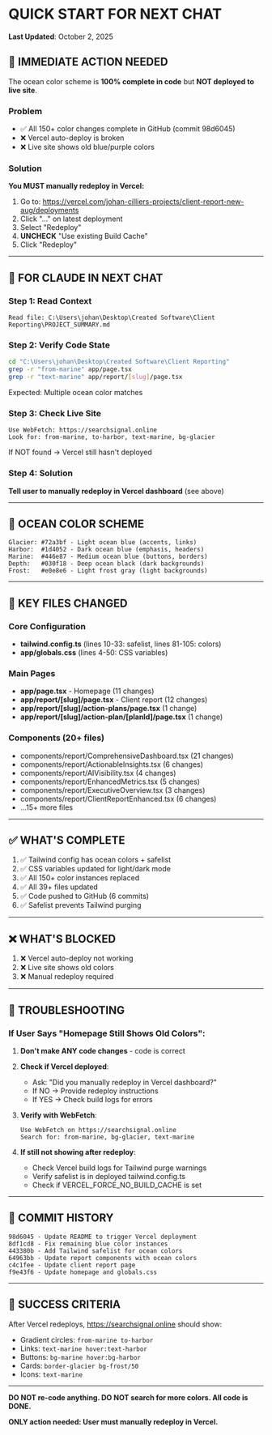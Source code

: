 # QUICK START FOR NEXT CHAT
**Last Updated**: October 2, 2025

## 🚀 IMMEDIATE ACTION NEEDED

The ocean color scheme is **100% complete in code** but **NOT deployed to live site**.

### Problem
- ✅ All 150+ color changes complete in GitHub (commit 98d6045)
- ❌ Vercel auto-deploy is broken
- ❌ Live site shows old blue/purple colors

### Solution
**You MUST manually redeploy in Vercel:**

1. Go to: https://vercel.com/johan-cilliers-projects/client-report-new-aug/deployments
2. Click "..." on latest deployment
3. Select "Redeploy"  
4. **UNCHECK** "Use existing Build Cache"
5. Click "Redeploy"

---

## 📖 FOR CLAUDE IN NEXT CHAT

### Step 1: Read Context
```
Read file: C:\Users\johan\Desktop\Created Software\Client Reporting\PROJECT_SUMMARY.md
```

### Step 2: Verify Code State
```bash
cd "C:\Users\johan\Desktop\Created Software\Client Reporting"
grep -r "from-marine" app/page.tsx
grep -r "text-marine" app/report/[slug]/page.tsx
```

Expected: Multiple ocean color matches

### Step 3: Check Live Site
```
Use WebFetch: https://searchsignal.online
Look for: from-marine, to-harbor, text-marine, bg-glacier
```

If NOT found → Vercel still hasn't deployed

### Step 4: Solution
**Tell user to manually redeploy in Vercel dashboard** (see above)

---

## 🎨 OCEAN COLOR SCHEME

```
Glacier: #72a3bf - Light ocean blue (accents, links)
Harbor:  #1d4052 - Dark ocean blue (emphasis, headers)
Marine:  #446e87 - Medium ocean blue (buttons, borders)
Depth:   #030f18 - Deep ocean black (dark backgrounds)
Frost:   #e0e8e6 - Light frost gray (light backgrounds)
```

---

## 📁 KEY FILES CHANGED

### Core Configuration
- **tailwind.config.ts** (lines 10-33: safelist, lines 81-105: colors)
- **app/globals.css** (lines 4-50: CSS variables)

### Main Pages
- **app/page.tsx** - Homepage (11 changes)
- **app/report/[slug]/page.tsx** - Client report (12 changes)
- **app/report/[slug]/action-plans/page.tsx** (1 change)
- **app/report/[slug]/action-plan/[planId]/page.tsx** (1 change)

### Components (20+ files)
- components/report/ComprehensiveDashboard.tsx (21 changes)
- components/report/ActionableInsights.tsx (6 changes)
- components/report/AIVisibility.tsx (4 changes)
- components/report/EnhancedMetrics.tsx (5 changes)
- components/report/ExecutiveOverview.tsx (3 changes)
- components/report/ClientReportEnhanced.tsx (6 changes)
- ...15+ more files

---

## ✅ WHAT'S COMPLETE

1. ✅ Tailwind config has ocean colors + safelist
2. ✅ CSS variables updated for light/dark mode
3. ✅ All 150+ color instances replaced
4. ✅ All 39+ files updated
5. ✅ Code pushed to GitHub (6 commits)
6. ✅ Safelist prevents Tailwind purging

---

## ❌ WHAT'S BLOCKED

1. ❌ Vercel auto-deploy not working
2. ❌ Live site shows old colors
3. ❌ Manual redeploy required

---

## 🔧 TROUBLESHOOTING

### If User Says "Homepage Still Shows Old Colors":

1. **Don't make ANY code changes** - code is correct
2. **Check if Vercel deployed**:
   - Ask: "Did you manually redeploy in Vercel dashboard?"
   - If NO → Provide redeploy instructions
   - If YES → Check build logs for errors

3. **Verify with WebFetch**:
   ```
   Use WebFetch on https://searchsignal.online
   Search for: from-marine, bg-glacier, text-marine
   ```

4. **If still not showing after redeploy**:
   - Check Vercel build logs for Tailwind purge warnings
   - Verify safelist is in deployed tailwind.config.ts
   - Check if VERCEL_FORCE_NO_BUILD_CACHE is set

---

## 📝 COMMIT HISTORY

```
98d6045 - Update README to trigger Vercel deployment
8df1cd8 - Fix remaining blue color instances  
443380b - Add Tailwind safelist for ocean colors
64963bb - Update report components with ocean colors
c4c1fee - Update client report page
f9e43f6 - Update homepage and globals.css
```

---

## 🎯 SUCCESS CRITERIA

After Vercel redeploys, https://searchsignal.online should show:
- Gradient circles: `from-marine to-harbor`
- Links: `text-marine hover:text-harbor`
- Buttons: `bg-marine hover:bg-harbor`
- Cards: `border-glacier bg-frost/50`
- Icons: `text-marine`

---

**DO NOT re-code anything. DO NOT search for more colors. All code is DONE.**

**ONLY action needed: User must manually redeploy in Vercel.**

